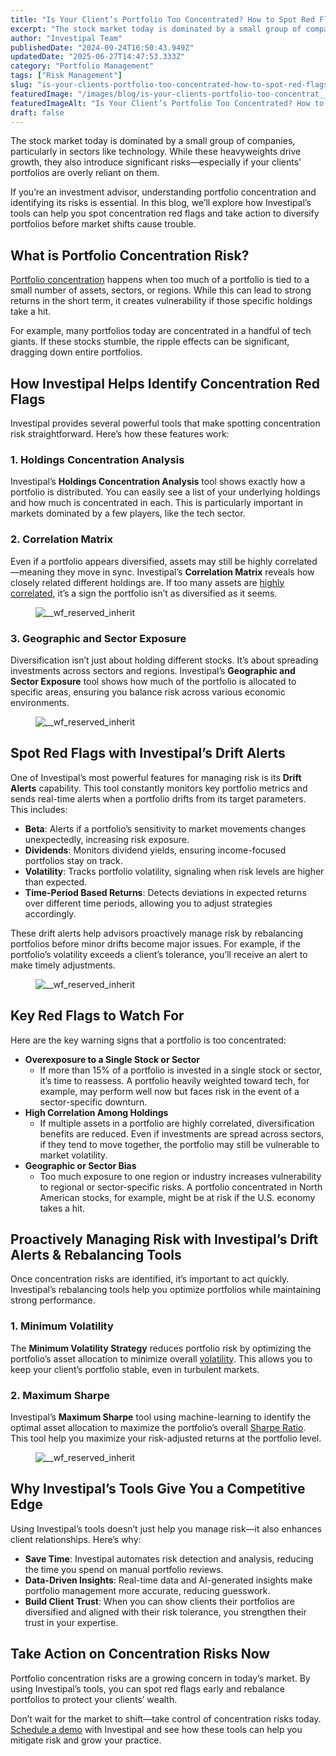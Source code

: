 ```yaml
---
title: "Is Your Client’s Portfolio Too Concentrated? How to Spot Red Flags Using Investipal's Tools"
excerpt: "The stock market today is dominated by a small group of companies, particularly in sectors like technology."
author: "Investipal Team"
publishedDate: "2024-09-24T16:50:43.949Z"
updatedDate: "2025-06-27T14:47:53.333Z"
category: "Portfolio Management"
tags: ["Risk Management"]
slug: "is-your-clients-portfolio-too-concentrated-how-to-spot-red-flags-using-investipals-tools"
featuredImage: "/images/blog/is-your-clients-portfolio-too-concentrat__66f2ec789e0917a3ad8f1f95_Is_20Your_20Client_E2_80_.png"
featuredImageAlt: "Is Your Client’s Portfolio Too Concentrated? How to Spot Red Flags Using Investipal's Tools"
draft: false
---
```

<p id="">The stock market today is dominated by a small group of companies, particularly in sectors like technology. While these heavyweights drive growth, they also introduce significant risks—especially if your clients' portfolios are overly reliant on them.</p><p id="">If you’re an investment advisor, understanding portfolio concentration and identifying its risks is essential. In this blog, we’ll explore how Investipal’s tools can help you spot concentration red flags and take action to diversify portfolios before market shifts cause trouble.</p><h2 id="">What is Portfolio Concentration Risk?</h2><p id=""><a rel="noopener noreferrer" target="_blank" href="https://blogs.cfainstitute.org/investor/2018/04/23/portfolio-concentration-how-much-is-optimal/" id="">Portfolio concentration</a> happens when too much of a portfolio is tied to a small number of assets, sectors, or regions. While this can lead to strong returns in the short term, it creates vulnerability if those specific holdings take a hit.</p><p id="">For example, many portfolios today are concentrated in a handful of tech giants. If these stocks stumble, the ripple effects can be significant, dragging down entire portfolios.</p><h2 id="">How Investipal Helps Identify Concentration Red Flags</h2><p id="">Investipal provides several powerful tools that make spotting concentration risk straightforward. Here’s how these features work:</p><h3 id="">1. Holdings Concentration Analysis</h3><p id="">Investipal’s <strong id="">Holdings Concentration Analysis</strong> tool shows exactly how a portfolio is distributed. You can easily see a list of your underlying holdings and how much is concentrated in each. This is particularly important in markets dominated by a few players, like the tech sector.</p><h3 id="">2. Correlation Matrix</h3><p id="">Even if a portfolio appears diversified, assets may still be highly correlated—meaning they move in sync. Investipal’s <strong id="">Correlation Matrix</strong> reveals how closely related different holdings are. If too many assets are <a rel="noopener noreferrer" target="_blank" href="https://www.investopedia.com/articles/financial-theory/09/uncorrelated-assets-diversification.asp" id="">highly correlated</a>, it’s a sign the portfolio isn’t as diversified as it seems.</p><figure id="" class="w-richtext-figure-type-image w-richtext-align-fullwidth" style="max-width:2240px" data-rt-type="image" data-rt-align="fullwidth" data-rt-max-width="2240px"><div id=""><img src="/images/blog/is-your-clients-portfolio-too-concentrat__66f2ede33008ec1fdbb38d6c_66f2ecaedf5c7967a592a0cb_.png" loading="lazy" alt="__wf_reserved_inherit" width="auto" height="auto" id=""></div></figure><h3 id="">3. Geographic and Sector Exposure</h3><p id="">Diversification isn’t just about holding different stocks. It’s about spreading investments across sectors and regions. Investipal’s <strong id="">Geographic and Sector Exposure</strong> tool shows how much of the portfolio is allocated to specific areas, ensuring you balance risk across various economic environments.</p><figure id="" class="w-richtext-figure-type-image w-richtext-align-fullwidth" style="max-width:2240px" data-rt-type="image" data-rt-align="fullwidth" data-rt-max-width="2240px"><div id=""><img src="/images/blog/is-your-clients-portfolio-too-concentrat__66f2ede33008ec1fdbb38d79_66f2ece1076e7c6b9835426b_.png" loading="lazy" alt="__wf_reserved_inherit" width="auto" height="auto" id=""></div></figure><h2 id="">Spot Red Flags with Investipal’s Drift Alerts</h2><p id="">One of Investipal’s most powerful features for managing risk is its <strong id="">Drift Alerts</strong> capability. This tool constantly monitors key portfolio metrics and sends real-time alerts when a portfolio drifts from its target parameters. This includes:</p><ul id=""><li id=""><strong id="">Beta</strong>: Alerts if a portfolio’s sensitivity to market movements changes unexpectedly, increasing risk exposure.</li><li id=""><strong id="">Dividends</strong>: Monitors dividend yields, ensuring income-focused portfolios stay on track.</li><li id=""><strong id="">Volatility</strong>: Tracks portfolio volatility, signaling when risk levels are higher than expected.</li><li id=""><strong id="">Time-Period Based Returns</strong>: Detects deviations in expected returns over different time periods, allowing you to adjust strategies accordingly.</li></ul><p id="">These drift alerts help advisors proactively manage risk by rebalancing portfolios before minor drifts become major issues. For example, if the portfolio’s volatility exceeds a client’s tolerance, you’ll receive an alert to make timely adjustments.</p><figure id="" class="w-richtext-figure-type-image w-richtext-align-fullwidth" style="max-width:2240px" data-rt-type="image" data-rt-align="fullwidth" data-rt-max-width="2240px"><div id=""><img src="/images/blog/is-your-clients-portfolio-too-concentrat__66f2ede33008ec1fdbb38d76_66f2eceb95d7e4e4c1263a29_.png" loading="lazy" alt="__wf_reserved_inherit" width="auto" height="auto" id=""></div></figure><h2 id="">Key Red Flags to Watch For</h2><p id="">Here are the key warning signs that a portfolio is too concentrated:</p><ul><li>‍<strong id="">Overexposure to a Single Stock or Sector</strong>‍<ul><li>If more than 15% of a portfolio is invested in a single stock or sector, it’s time to reassess. A portfolio heavily weighted toward tech, for example, may perform well now but faces risk in the event of a sector-specific downturn.<strong id="">‍</strong></li></ul></li><li><strong id="">High Correlation Among Holdings</strong>‍<ul><li>If multiple assets in a portfolio are highly correlated, diversification benefits are reduced. Even if investments are spread across sectors, if they tend to move together, the portfolio may still be vulnerable to market volatility.<strong id="">‍</strong></li></ul></li><li><strong id="">Geographic or Sector Bias</strong>‍<ul><li>Too much exposure to one region or industry increases vulnerability to regional or sector-specific risks. A portfolio concentrated in North American stocks, for example, might be at risk if the U.S. economy takes a hit.</li></ul></li></ul><h2 id="">Proactively Managing Risk with Investipal’s Drift Alerts & Rebalancing Tools</h2><p id="">Once concentration risks are identified, it’s important to act quickly. Investipal’s rebalancing tools help you optimize portfolios while maintaining strong performance.</p><h3 id="">1. Minimum Volatility</h3><p id="">The <strong id="">Minimum Volatility Strategy</strong> reduces portfolio risk by optimizing the portfolio’s asset allocation to minimize overall <a rel="noopener noreferrer" target="_blank" href="https://www.investopedia.com/terms/p/portfolio-variance.asp" id="">volatility</a>. This allows you to keep your client’s portfolio stable, even in turbulent markets.</p><h3 id="">2. Maximum Sharpe</h3><p id="">Investipal’s <strong id="">Maximum Sharpe</strong> tool using machine-learning to identify the optimal asset allocation to maximize the portfolio’s overall <a rel="noopener noreferrer" target="_blank" href="https://www.investopedia.com/terms/s/sharperatio.asp" id="">Sharpe Ratio</a>. This tool help you maximize your risk-adjusted returns at the portfolio level.</p><figure id="" class="w-richtext-figure-type-image w-richtext-align-fullwidth" style="max-width:2240px" data-rt-type="image" data-rt-align="fullwidth" data-rt-max-width="2240px"><div id=""><img src="/images/blog/is-your-clients-portfolio-too-concentrat__66f2ede33008ec1fdbb38d73_66f2ecf74ee462d0f1fff30e_.png" loading="lazy" alt="__wf_reserved_inherit" width="auto" height="auto" id=""></div></figure><h2 id="">Why Investipal’s Tools Give You a Competitive Edge</h2><p id="">Using Investipal’s tools doesn’t just help you manage risk—it also enhances client relationships. Here’s why:</p><ul id=""><li id=""><strong id="">Save Time</strong>: Investipal automates risk detection and analysis, reducing the time you spend on manual portfolio reviews.</li><li id=""><strong id="">Data-Driven Insights</strong>: Real-time data and AI-generated insights make portfolio management more accurate, reducing guesswork.</li><li id=""><strong id="">Build Client Trust</strong>: When you can show clients their portfolios are diversified and aligned with their risk tolerance, you strengthen their trust in your expertise.</li></ul><h2 id="">Take Action on Concentration Risks Now</h2><p id="">Portfolio concentration risks are a growing concern in today’s market. By using Investipal’s tools, you can spot red flags early and rebalance portfolios to protect your clients’ wealth.</p><p id="">Don’t wait for the market to shift—take control of concentration risks today. <a href="/book-a-demo" id="">Schedule a demo</a> with Investipal and see how these tools can help you mitigate risk and grow your practice.</p>